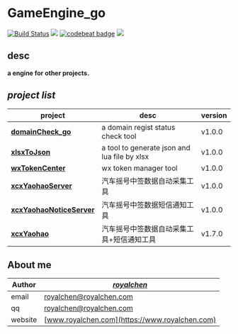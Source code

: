 GameEngine_go
=========

[![Build Status](https://travis-ci.org/coderguang/GameEngine_go.svg?branch=master)](https://travis-ci.org/coderguang/GameEngine_go)
![](https://img.shields.io/badge/language-golang-orange.svg)
[![codebeat badge](https://codebeat.co/badges/02773b19-c10d-4328-92db-1cd98b567934)](https://codebeat.co/projects/github-com-coderguang-gameengine_go-master)
[![](https://img.shields.io/badge/wp-@royalchen-blue.svg)](https://www.royalchen.com)


## desc
  **a engine for other projects.**


## _project  list_
**project** | **desc** | **version**
----------- | ----------- | ------------
**[domainCheck_go](https://github.com/coderguang/domainCheck_go)** | a domain regist status check tool | v1.0.0
**[xlsxToJson](https://github.com/coderguang/xlsxToJson)** | a tool to generate json and lua file by xlsx | v1.0.0
**[wxTokenCenter](https://github.com/coderguang/wxTokenCenter)** | wx token manager tool | v1.0.0
**[xcxYaohaoServer](https://github.com/coderguang/xcxYaohaoServer)** | 汽车摇号中签数据自动采集工具 | v1.0.0
**[xcxYaohaoNoticeServer](https://github.com/coderguang/xcxYaohaoNoticeServer)** | 汽车摇号中签数据短信通知工具 | v1.0.0
**[xcxYaohao](https://github.com/coderguang/xcxYaohao)** | 汽车摇号中签数据自动采集工具+短信通知工具 | v1.7.0

## About me

**Author** | _[royalchen](https://www.royalchen.com)_
---------- | -----------------
email  | royalchen@royalchen.com
qq  | royalchen@royalchen.com
website | [www.royalchen.com](https://www.royalchen.com)
